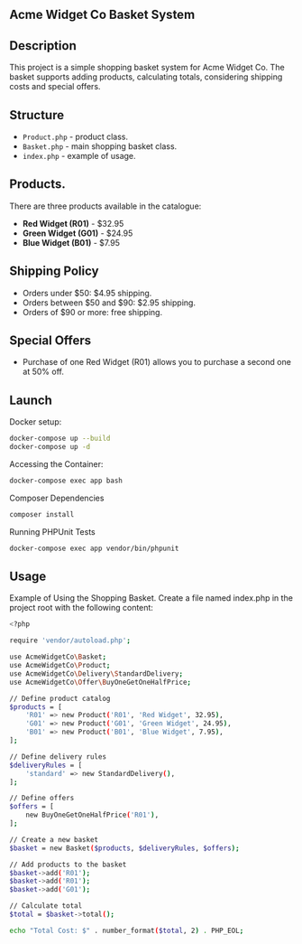 ## Acme Widget Co Basket System

## Description

This project is a simple shopping basket system for Acme Widget Co. The basket supports adding products, calculating totals, considering shipping costs and special offers.

## Structure

- `Product.php` - product class.
- `Basket.php` - main shopping basket class.
- `index.php` - example of usage.

## Products.

There are three products available in the catalogue:

- **Red Widget (R01)** - $32.95
- **Green Widget (G01)** - $24.95
- **Blue Widget (B01)** - $7.95

## Shipping Policy

- Orders under $50: $4.95 shipping.
- Orders between $50 and $90: $2.95 shipping.
- Orders of $90 or more: free shipping.

## Special Offers

- Purchase of one Red Widget (R01) allows you to purchase a second one at 50% off.


## Launch

Docker setup:
```bash 
docker-compose up --build
docker-compose up -d
```
Accessing the Container:

```bash 
docker-compose exec app bash

```

Composer Dependencies
```bash
composer install

```
Running PHPUnit Tests
```bash
docker-compose exec app vendor/bin/phpunit

```

## Usage

Example of Using the Shopping Basket.
Create a file named index.php in the project root with the following content:
```bash
<?php

require 'vendor/autoload.php';

use AcmeWidgetCo\Basket;
use AcmeWidgetCo\Product;
use AcmeWidgetCo\Delivery\StandardDelivery;
use AcmeWidgetCo\Offer\BuyOneGetOneHalfPrice;

// Define product catalog
$products = [
    'R01' => new Product('R01', 'Red Widget', 32.95),
    'G01' => new Product('G01', 'Green Widget', 24.95),
    'B01' => new Product('B01', 'Blue Widget', 7.95),
];

// Define delivery rules
$deliveryRules = [
    'standard' => new StandardDelivery(),
];

// Define offers
$offers = [
    new BuyOneGetOneHalfPrice('R01'),
];

// Create a new basket
$basket = new Basket($products, $deliveryRules, $offers);

// Add products to the basket
$basket->add('R01');
$basket->add('R01');
$basket->add('G01');

// Calculate total
$total = $basket->total();

echo "Total Cost: $" . number_format($total, 2) . PHP_EOL;

```
